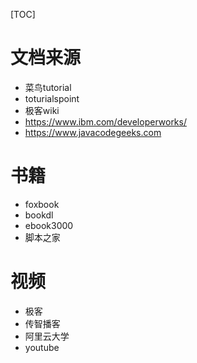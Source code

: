 [TOC]

# 文档来源

- 菜鸟tutorial
- toturialspoint
- 极客wiki
- https://www.ibm.com/developerworks/
- https://www.javacodegeeks.com

# 书籍

- foxbook
- bookdl
- ebook3000
- 脚本之家

# 视频

- 极客
- 传智播客
- 阿里云大学
- youtube

